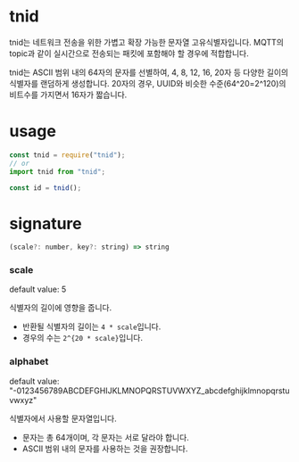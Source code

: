# tnid

tnid는 네트워크 전송을 위한 가볍고 확장 가능한 문자열 고유식별자입니다. MQTT의 topic과 같이 실시간으로 전송되는 패킷에 포함해야 할 경우에 적합합니다.

tnid는 ASCII 범위 내의 64자의 문자를 선별하여, 4, 8, 12, 16, 20자 등 다양한 길이의 식별자를 랜덤하게 생성합니다. 20자의 경우, UUID와 비슷한 수준(64^20=2^120)의 비트수를 가지면서 16자가 짧습니다.

# usage

```js
const tnid = require("tnid");
// or
import tnid from "tnid";

const id = tnid();
```

# signature

```js
(scale?: number, key?: string) => string
```

### scale

default value: 5

식별자의 길이에 영향을 줍니다.

- 반환될 식별자의 길이는 `4 * scale`입니다.
- 경우의 수는 `2^{20 * scale}`입니다.

### alphabet

default value: "-0123456789ABCDEFGHIJKLMNOPQRSTUVWXYZ_abcdefghijklmnopqrstuvwxyz"

식별자에서 사용할 문자열입니다.

- 문자는 총 64개이며, 각 문자는 서로 달라야 합니다.
- ASCII 범위 내의 문자를 사용하는 것을 권장합니다.
